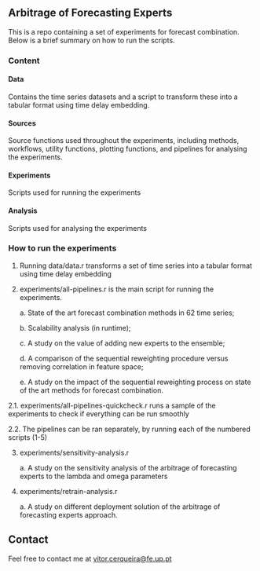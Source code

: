 ## Arbitrage of Forecasting Experts

This is a repo containing a set of experiments for forecast combination.
Below is a brief summary on how to run the scripts.

### Content

#### Data

Contains the time series datasets and a script to transform these into a tabular format using time delay embedding.

#### Sources

Source functions used throughout the experiments, including methods, workflows, utility functions,
plotting functions, and pipelines for analysing the experiments.

#### Experiments

Scripts used for running the experiments

#### Analysis

Scripts used for analysing the experiments

### How to run the experiments

1. Running data/data.r transforms a set of time series into a tabular format using time delay embedding

2. experiments/all-pipelines.r is the main script for running the experiments.

    a. State of the art forecast combination methods in 62 time series;

    b. Scalability analysis (in runtime);

    c. A study on the value of adding new experts to the ensemble;

    d. A comparison of the sequential reweighting procedure versus removing correlation in feature space;

    e. A study on the impact of the sequential reweighting process on state of the art  methods for forecast combination.

2.1. experiments/all-pipelines-quickcheck.r runs a sample of the experiments to check if everything can be run smoothly

2.2. The pipelines can be ran separately, by running each of the numbered scripts (1-5)

3. experiments/sensitivity-analysis.r

    a. A study on the sensitivity analysis of the arbitrage of forecasting experts to the lambda and omega parameters

4. experiments/retrain-analysis.r

    a. A study on different deployment solution of the arbitrage of forecasting experts approach.


## Contact

Feel free to contact me at vitor.cerqueira@fe.up.pt 